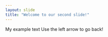 ```yaml
---
layout: slide
title: "Welcome to our second slide!"
---
```

My example text
Use the left arrow to go back!
